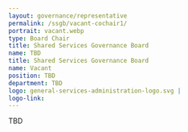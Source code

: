 ```yaml
---
layout: governance/representative
permalink: /ssgb/vacant-cochair1/
portrait: vacant.webp
type: Board Chair
title: Shared Services Governance Board
name: TBD
title: Shared Services Governance Board
name: Vacant
position: TBD
department: TBD
logo: general-services-administration-logo.svg | 
logo-link: 
---
```


TBD
